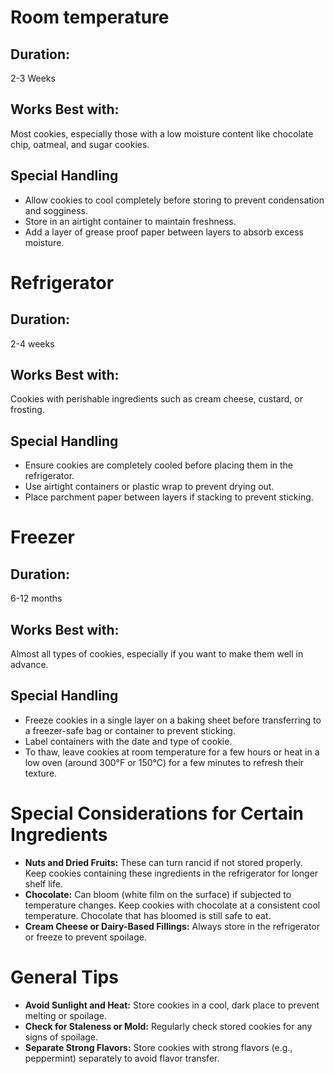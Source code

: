 # Room temperature
## Duration:
2-3 Weeks
## Works Best with:
Most cookies, especially those with a low moisture content like chocolate chip, oatmeal, and sugar cookies.
## Special Handling
- Allow cookies to cool completely before storing to prevent condensation and sogginess.
- Store in an airtight container to maintain freshness.
- Add a layer of grease proof paper between layers to absorb excess moisture.
# Refrigerator
## Duration:
2-4 weeks
## Works Best with:
Cookies with perishable ingredients such as cream cheese, custard, or frosting.

## Special Handling
- Ensure cookies are completely cooled before placing them in the refrigerator.
- Use airtight containers or plastic wrap to prevent drying out.
- Place parchment paper between layers if stacking to prevent sticking.
# Freezer
## Duration:
6-12 months
## Works Best with:
Almost all types of cookies, especially if you want to make them well in advance.
## Special Handling
- Freeze cookies in a single layer on a baking sheet before transferring to a freezer-safe bag or container to prevent sticking.
- Label containers with the date and type of cookie.
- To thaw, leave cookies at room temperature for a few hours or heat in a low oven (around 300°F or 150°C) for a few minutes to refresh their texture.
# Special Considerations for Certain Ingredients
- **Nuts and Dried Fruits:** These can turn rancid if not stored properly. Keep cookies containing these ingredients in the refrigerator for longer shelf life.
- **Chocolate:** Can bloom (white film on the surface) if subjected to temperature changes. Keep cookies with chocolate at a consistent cool temperature. Chocolate that has bloomed is still safe to eat.
- **Cream Cheese or Dairy-Based Fillings:** Always store in the refrigerator or freeze to prevent spoilage.
# General Tips
- **Avoid Sunlight and Heat:** Store cookies in a cool, dark place to prevent melting or spoilage.
- **Check for Staleness or Mold:** Regularly check stored cookies for any signs of spoilage.
- **Separate Strong Flavors:** Store cookies with strong flavors (e.g., peppermint) separately to avoid flavor transfer.